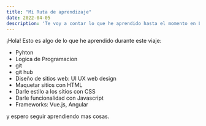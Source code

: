 ```yaml
---
title: "Mi Ruta de aprendizaje"
date: 2022-04-05
description: 'Te voy a contar lo que he aprendido hasta el momento en LaunchX'
---
```

¡Hola! Esto es algo de lo que he aprendido durante este viaje:

- Pyhton
- Logica de Programacion
- git
- git hub
- Diseño de sitios web: UI UX web design
- Maquetar sitios con HTML
- Darle estilo a los sitios con CSS
- Darle funcionalidad con Javascript
- Frameworks: Vue.js, Angular

y espero seguir aprendiendo mas cosas.
